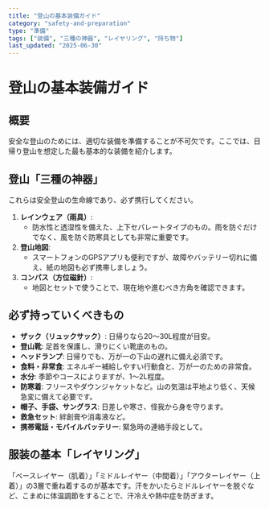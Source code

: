 ```yaml
---
title: "登山の基本装備ガイド"
category: "safety-and-preparation"
type: "準備"
tags: ["装備", "三種の神器", "レイヤリング", "持ち物"]
last_updated: "2025-06-30"
---
```


# 登山の基本装備ガイド

## 概要
安全な登山のためには、適切な装備を準備することが不可欠です。ここでは、日帰り登山を想定した最も基本的な装備を紹介します。

## 登山「三種の神器」
これらは安全登山の生命線であり、必ず携行してください。
1.  **レインウェア（雨具）**:
    - 防水性と透湿性を備えた、上下セパレートタイプのもの。雨を防ぐだけでなく、風を防ぐ防寒具としても非常に重要です。
2.  **登山地図**:
    - スマートフォンのGPSアプリも便利ですが、故障やバッテリー切れに備え、紙の地図も必ず携帯しましょう。
3.  **コンパス（方位磁針）**:
    - 地図とセットで使うことで、現在地や進むべき方角を確認できます。

## 必ず持っていくべきもの
- **ザック（リュックサック）**: 日帰りなら20～30L程度が目安。
- **登山靴**: 足首を保護し、滑りにくい靴底のもの。
- **ヘッドランプ**: 日帰りでも、万が一の下山の遅れに備え必須です。
- **食料・非常食**: エネルギー補給しやすい行動食と、万が一のための非常食。
- **水分**: 季節やコースによりますが、1～2L程度。
- **防寒着**: フリースやダウンジャケットなど。山の気温は平地より低く、天候急変に備えて必要です。
- **帽子、手袋、サングラス**: 日差しや寒さ、怪我から身を守ります。
- **救急セット**: 絆創膏や消毒液など。
- **携帯電話・モバイルバッテリー**: 緊急時の連絡手段として。

## 服装の基本「レイヤリング」
「ベースレイヤー（肌着）」「ミドルレイヤー（中間着）」「アウターレイヤー（上着）」の3層で重ね着するのが基本です。汗をかいたらミドルレイヤーを脱ぐなど、こまめに体温調節をすることで、汗冷えや熱中症を防ぎます。